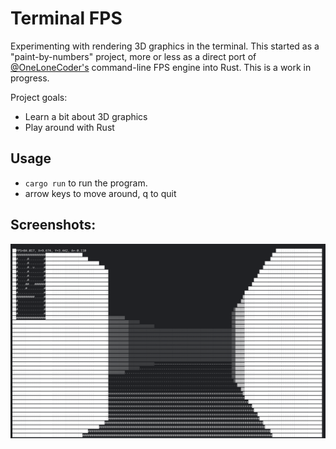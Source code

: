 # Terminal FPS

Experimenting with rendering 3D graphics in the terminal. This started as a "paint-by-numbers" project, 
more or less as a direct port of [@OneLoneCoder's](https://github.com/OneLoneCoder/CommandLineFPS) 
command-line FPS engine into Rust. This is a work in progress.

Project goals:
* Learn a bit about 3D graphics
* Play around with Rust

## Usage

* `cargo run` to run the program.
* arrow keys to move around, q to quit

## Screenshots:

![sceenshot](./screenshots/terminal.png)
